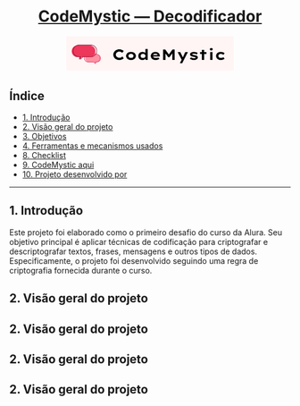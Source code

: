 # <h1 align="center"> [CodeMystic — Decodificador]() </h1>


<p align="center">
  <img src="src/assets/codemystic-logo.png" alt="Imagem com o logo do codeMystic" width="300">
</p>

## Índice

* [1. Introdução](#1-introdução)
* [2. Visão geral do projeto](#2-visão-geral-do-projeto)
* [3. Objetivos](#3-objetivos)
* [4. Ferramentas e mecanismos usados](#4-ferramentas-e-mecanismos-usados)
* [8. Checklist](#8-checklist)
* [9. CodeMystic aqui](#9-codeMystic-aqui)
* [10. Projeto desenvolvido por](#10-projeto-desenvolvido-por)

***

## 1. Introdução

Este projeto foi elaborado como o primeiro desafio do curso da Alura. Seu objetivo principal é aplicar técnicas de codificação para criptografar e descriptografar textos, frases, mensagens e outros tipos de dados. Especificamente, o projeto foi desenvolvido seguindo uma regra de criptografia fornecida durante o curso.

## 2. Visão geral do projeto

## 2. Visão geral do projeto

## 2. Visão geral do projeto

## 2. Visão geral do projeto

